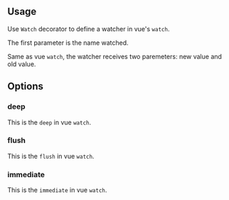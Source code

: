 ## Usage

Use `Watch` decorator to define a watcher in vue's `watch`. 

The first parameter is the name watched.

Same as vue `watch`, the watcher receives two paremeters: new value and old value.

[](./code-usage.ts ':include :type=code typescript')

## Options

### deep

This is the `deep` in vue `watch`.

[](./code-option-deep.ts ':include :type=code typescript')

### flush

This is the `flush` in vue `watch`.

[](./code-option-flush.ts ':include :type=code typescript')

### immediate

This is the `immediate` in vue `watch`.

[](./code-option-immediate.ts ':include :type=code typescript')